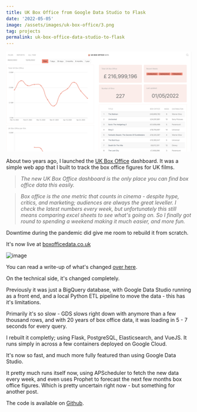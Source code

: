 ```yaml
---
title: UK Box Office from Google Data Studio to Flask
date: '2022-05-05'
image: /assets/images/uk-box-office/3.png
tag: projects
permalink: uk-box-office-data-studio-to-flask
---
```


![image](/assets/images/uk-box-office/1.png)

About two years ago, I launched the [UK Box Office](/posts/uk-box-office) dashboard. It was a simple web app that I built to track the box office figures for UK films.

> _The new UK Box Office dashboard is the only place you can find box office data this easily._

> _Box office is the one metric that counts in cinema - despite hype, critics, and marketing; audiences are always the great leveller. I check the latest numbers every week, but unfortunately this still means comparing excel sheets to see what's going on. So I finally got round to spending a weekend making it much easier, and more fun._

Downtime during the pandemic did give me room to rebuild it from scratch.

It's now live at [boxofficedata.co.uk](https://boxofficedata.co.uk)

![image](/assets/images/uk-box-office/gif.gif)

You can read a write-up of what's changed [over here](/posts/uk-box-office-data-rebuilt).

On the technical side, it's changed completely.

Previously it was just a BigQuery database, with Google Data Studio running as a front end, and a local Python ETL pipeline to move the data - this has it's limitations.

Primarily it's so slow - GDS slows right down with anymore than a few thousand rows, and with 20 years of box office data, it was loading in 5 - 7 seconds for every query.

I rebuilt it completly; using Flask, PostgreSQL, Elasticsearch, and VueJS. It runs simply in across a few containers deployed on Google Cloud.

It's now so fast, and much more fully featured than using Google Data Studio.

It pretty much runs itself now, using APScheduler to fetch the new data every week, and even uses Prophet to forecast the next few months box office figures. Which is pretty uncertain right now - but something for another post.

The code is available on [Github](https://github.com/AndyRae/uk-box-office).
